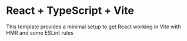 # React + TypeScript + Vite

This template provides a minimal setup to get React working in Vite with HMR and some ESLint rules
